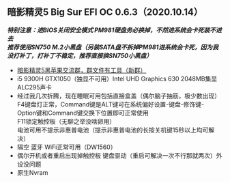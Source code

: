 ## 暗影精灵5 Big Sur EFI OC 0.6.3（2020.10.14）
***特别注意：进BIOS关闭安全模式 PM981硬盘务必换掉，不然进系统会卡死装不进去<br>推荐使用SN750 M.2小黑盘（另装SATA盘不拆掉PM981进系统会卡死，因为我没打补丁，打补丁不稳定，推荐直接换SN750小黑盘）***
* [暗影精灵5黑苹果交流群，群文件有工具（新群）](https://jq.qq.com/?_wv=1027&k=sdhev52d)
* i5 9300H GTX1050（独显不可用）Intel UHD Graphics 630 2048MB集显 ALC295声卡<br>
* 经过我几次折腾，现在睡眠可用包括直接盒盖（偶尔脑子抽筋，极少数出现）<br>F4键盘灯正常，Command键是ALT键可在系统偏好设置-键盘-修饰键-Option键和Command键交换下位置即可正常使用<br>F11锁定触控板（无聊之举没啥卵用）<br>电池可用不提示非惠普电池（提示非惠普电池的长按关机键15秒以上均可解决）
* 隔空 蓝牙 WiFi正常可用（DW1560）
* 偶尔开机或者重启出现掉触控板 键盘驱动（重启可解决一次不行那就两次）外设没问题
* 原生Nvram
